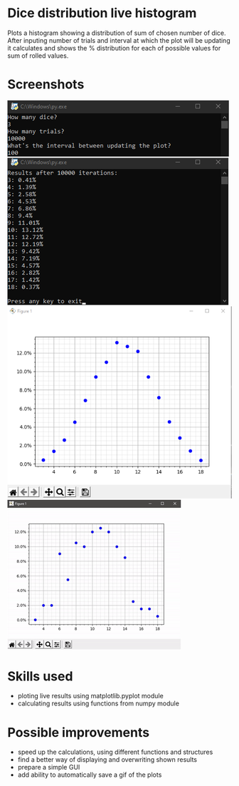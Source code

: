 # Dice distribution live histogram
Plots a histogram showing a distribution of sum of chosen number of dice. After inputing number of trials and interval at which the plot will be updating it calculates and shows the % distribution for each of possible values for sum of rolled values. 

# Screenshots
![Initial_input.png](docs/Initial_input.png "Example initial input")
![Example_output.png](docs/Example_output.png "Example output")
![Final_plot.png](docs/Final_plot.png "Example final plot")
![Example_gif.gif](docs/Example_gif.gif "Example final plot in GIF form")

# Skills used
- ploting live results using matplotlib.pyplot module
- calculating results using functions from numpy module

# Possible improvements
- speed up the calculations, using different functions and structures
- find a better way of displaying and overwriting shown results
- prepare a simple GUI
- add ability to automatically save a gif of the plots
